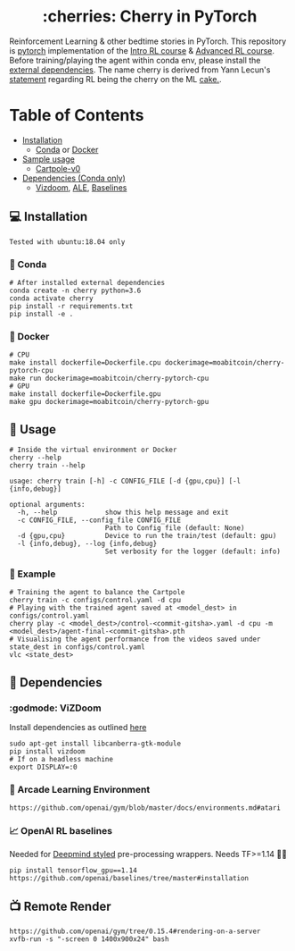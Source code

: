 <h1 align='center'>:cherries: Cherry in PyTorch</h1>

Reinforcement Learning &amp; other bedtime stories in PyTorch. This repository is [pytorch](https://pytorch.org) implementation of the [Intro RL course](https://github.com/simoninithomas/Deep_reinforcement_learning_Course) & [Advanced RL course](https://github.com/dennybritz/reinforcement-learning). Before training/playing the agent within conda env, please install the [external dependencies](https://github.com/moabitcoin/cherry-pytorch#dependencies). The name cherry is derived from Yann Lecun's [statement](https://www.quora.com/What-do-you-think-about-reinforcement-learning-Is-it-the-cherry-on-the-cake-as-Yann-LeCun-puts-it-1) regarding RL being the cherry on the ML [cake.](https://miro.medium.com/max/1200/1*bvMhd_xpVxfJYoKXYp5hug.png).

# Table of Contents
* [Installation](#Installation)
  - [Conda](#snake-conda) or [Docker](#whale-docker)
* [Sample usage](#tada-usage)
  - [Cartpole-v0](#eyes-example)
* [Dependencies (Conda only)](#two_men_holding_hands-dependencies)
  - [Vizdoom](#godmode-vizdoom), [ALE](#space_invader-arcade-learning-environment), [Baselines](#chart_with_upwards_trend-openai-rl-baselines)

## :computer: Installation
```
Tested with ubuntu:18.04 only
```
### :snake: Conda
```
# After installed external dependencies
conda create -n cherry python=3.6
conda activate cherry
pip install -r requirements.txt
pip install -e .
```
### :whale: Docker
```
# CPU
make install dockerfile=Dockerfile.cpu dockerimage=moabitcoin/cherry-pytorch-cpu
make run dockerimage=moabitcoin/cherry-pytorch-cpu
# GPU
make install dockerfile=Dockerfile.gpu
make gpu dockerimage=moabitcoin/cherry-pytorch-gpu
```

## :tada: Usage
```
# Inside the virtual environment or Docker
cherry --help
cherry train --help
```
```
usage: cherry train [-h] -c CONFIG_FILE [-d {gpu,cpu}] [-l {info,debug}]

optional arguments:
  -h, --help            show this help message and exit
  -c CONFIG_FILE, --config_file CONFIG_FILE
                        Path to Config file (default: None)
  -d {gpu,cpu}          Device to run the train/test (default: gpu)
  -l {info,debug}, --log {info,debug}
                        Set verbosity for the logger (default: info)
```
### :eyes: Example
```
# Training the agent to balance the Cartpole
cherry train -c configs/control.yaml -d cpu
# Playing with the trained agent saved at <model_dest> in configs/control.yaml
cherry play -c <model_dest>/control-<commit-gitsha>.yaml -d cpu -m <model_dest>/agent-final-<commit-gitsha>.pth
# Visualising the agent performance from the videos saved under state_dest in configs/control.yaml
vlc <state_dest>
```

## :two_men_holding_hands: Dependencies
### :godmode: ViZDoom
Install dependencies as outlined [here](https://github.com/mwydmuch/ViZDoom/blob/master/doc/Building.md#linux_deps)
```
sudo apt-get install libcanberra-gtk-module
pip install vizdoom
# If on a headless machine
export DISPLAY=:0
```

### :space_invader: Arcade Learning Environment
```
https://github.com/openai/gym/blob/master/docs/environments.md#atari
```

### :chart_with_upwards_trend: OpenAI RL baselines
Needed for [Deepmind styled](https://github.com/openai/baselines/blob/9ee399f5b20cd70ac0a871927a6cf043b478193f/baselines/common/atari_wrappers.py#L275) pre-processing wrappers. Needs TF>=1.14 :woman_facepalming:
```
pip install tensorflow_gpu==1.14
https://github.com/openai/baselines/tree/master#installation
```

## :tv: Remote Render
```
https://github.com/openai/gym/tree/0.15.4#rendering-on-a-server
xvfb-run -s "-screen 0 1400x900x24" bash
```
